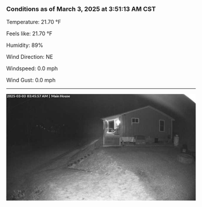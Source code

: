 ### Conditions as of March 3, 2025 at 3:51:13 AM CST 

Temperature: 21.70 &deg;F

Feels like: 21.70 &deg;F

Humidity: 89%

Wind Direction: NE

Windspeed: 0.0 mph

Wind Gust: 0.0 mph

---

<img src="./images/latest.jpeg"/>

